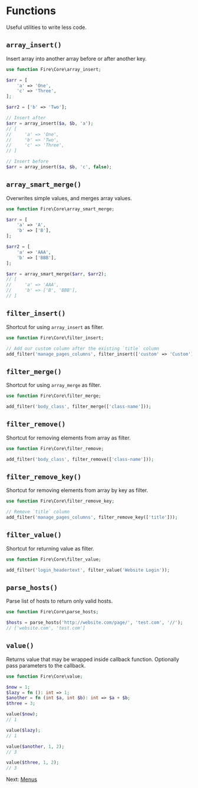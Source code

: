 # Functions

Useful utilities to write less code.

## `array_insert()`

Insert array into another array before or after another key.

```php
use function Fire\Core\array_insert;

$arr = [
    'a' => 'One',
    'c' => 'Three',
];

$arr2 = ['b' => 'Two'];

// Insert after
$arr = array_insert($a, $b, 'a');
// [
//     'a' => 'One',
//     'b' => 'Two',
//     'c' => 'Three',
// ]

// Insert before
$arr = array_insert($a, $b, 'c', false);
```

## `array_smart_merge()`

Overwrites simple values, and merges array values.

```php
use function Fire\Core\array_smart_merge;

$arr = [
    'a' => 'A',
    'b' => ['B'],
];

$arr2 = [
    'a' => 'AAA',
    'b' => ['BBB'],
];

$arr = array_smart_merge($arr, $arr2);
// [
//     'a' => 'AAA',
//     'b' => ['B', 'BBB'],
// ]
```

## `filter_insert()`

Shortcut for using `array_insert` as filter.

```php
use function Fire\Core\filter_insert;

// Add our custom column after the existing `title` column
add_filter('manage_pages_columns', filter_insert(['custom' => 'Custom'], 'title'));
```

## `filter_merge()`

Shortcut for using `array_merge` as filter.

```php
use function Fire\Core\filter_merge;

add_filter('body_class', filter_merge(['class-name']));
```

## `filter_remove()`

Shortcut for removing elements from array as filter.

```php
use function Fire\Core\filter_remove;

add_filter('body_class', filter_remove(['class-name']));
```

## `filter_remove_key()`

Shortcut for removing elements from array by key as filter.

```php
use function Fire\Core\filter_remove_key;

// Remove `title` column
add_filter('manage_pages_columns', filter_remove_key(['title']));
```

## `filter_value()`

Shortcut for returning value as filter.

```php
use function Fire\Core\filter_value;

add_filter('login_headertext', filter_value('Website Login'));
```

## `parse_hosts()`

Parse list of hosts to return only valid hosts.

```php
use function Fire\Core\parse_hosts;

$hosts = parse_hosts('http://website.com/page/', 'test.com', '//');
// ['website.com', 'test.com']
```

## `value()`

Returns value that may be wrapped inside callback function. Optionally pass parameters to the callback.

```php
use function Fire\Core\value;

$now = 1;
$lazy = fn (): int => 1;
$another = fn (int $a, int $b): int => $a + $b;
$three = 3;

value($now);
// 1

value($lazy);
// 1

value($another, 1, 2);
// 3

value($three, 1, 2);
// 3
```

Next: [Menus](menus.md)
